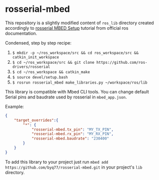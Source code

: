# rosserial-mbed

This repository is a slightly modified content of `ros_lib` directory created accordingly to [rosserial MBED Setup](http://wiki.ros.org/rosserial_mbed/Tutorials/rosserial_mbed%20Setup) tutorial from official ros documentation.

Condensed, step by step recipe:
1. `$ mkdir -p ~/ros_workspace/src && cd ros_workspace/src && catkin_init_workspace`
2. `$ cd ~/ros_workspace/src && git clone https://github.com/ros-drivers/rosserial`
3. `$ cd ~/ros_workspace && catkin_make` 
4. `$ source devel/setup.bash`
5. `$ rosrun rosserial_mbed make_libraries.py ~/workspace/ros/lib`

This library is compatible with Mbed CLI tools. You can change default Serial pins and baudrate used by rosserial in `mbed_app.json`. 

Example:

```json
{
    "target_overrides":{
        "*": {
            "rosserial-mbed.tx_pin": "MY_TX_PIN",
            "rosserial-mbed.rx_pin": "MY_RX_PIN",
            "rosserial-mbed.baudrate": "230400"
        }
    }
}
```

To add this library to your project just run `mbed add https://github.com/byq77/rosserial-mbed.git` in your project's `lib` directory.
